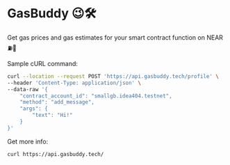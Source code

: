 # GasBuddy 😉🛠️

Get gas prices and gas estimates for your smart contract function on NEAR ⛽️📄

Sample cURL command: 

```bash
curl --location --request POST 'https://api.gasbuddy.tech/profile' \
--header 'Content-Type: application/json' \
--data-raw '{
    "contract_account_id": "smallgb.idea404.testnet",
    "method": "add_message",
    "args": {
        "text": "Hi!"
    }
}'
```

Get more info: 

```bas
curl https://api.gasbuddy.tech/
```
